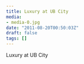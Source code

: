 ```yaml
---
title: Luxury at UB City
media:
- media-0.jpg
date: "2011-08-20T00:50:03Z"
draft: false
tags: []
---
```

Luxury at UB City
